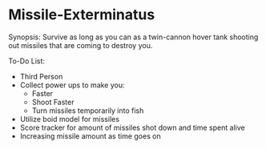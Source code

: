 Missile-Exterminatus
====================

Synopsis: Survive as long as you can as a twin-cannon hover tank shooting out missiles that are coming to destroy you.

To-Do List:
  - Third Person
  - Collect power ups to make you:
    - Faster
    - Shoot Faster
    - Turn missiles temporarily into fish
  - Utilize boid model for missiles
  - Score tracker for amount of missiles shot down and time spent alive
  - Increasing missile amount as time goes on
